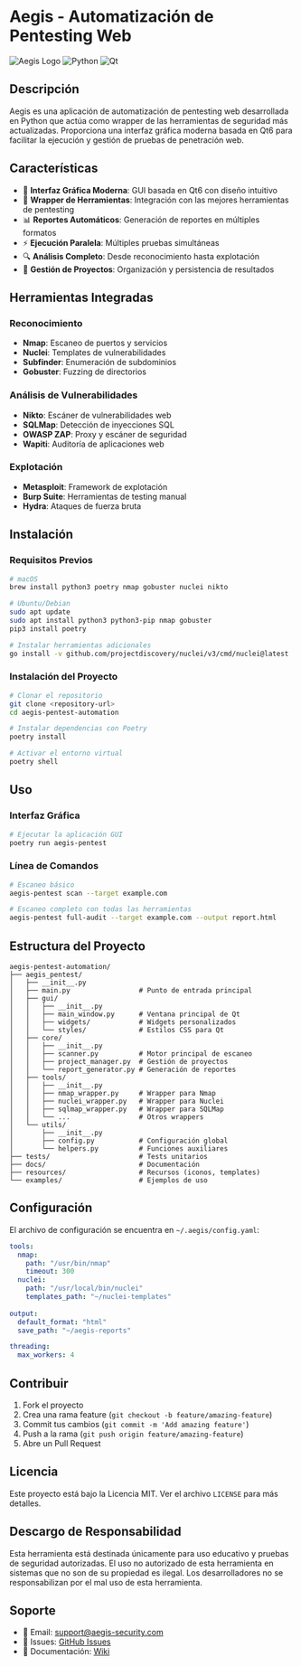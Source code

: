# Aegis - Automatización de Pentesting Web

![Aegis Logo](https://img.shields.io/badge/Aegis-Pentest%20Automation-red?style=for-the-badge)
![Python](https://img.shields.io/badge/Python-3.10+-blue?style=for-the-badge&logo=python)
![Qt](https://img.shields.io/badge/Qt-6.6+-green?style=for-the-badge&logo=qt)

## Descripción

Aegis es una aplicación de automatización de pentesting web desarrollada en Python que actúa como wrapper de las herramientas de seguridad más actualizadas. Proporciona una interfaz gráfica moderna basada en Qt6 para facilitar la ejecución y gestión de pruebas de penetración web.

## Características

- 🎯 **Interfaz Gráfica Moderna**: GUI basada en Qt6 con diseño intuitivo
- 🔧 **Wrapper de Herramientas**: Integración con las mejores herramientas de pentesting
- 📊 **Reportes Automáticos**: Generación de reportes en múltiples formatos
- ⚡ **Ejecución Paralela**: Múltiples pruebas simultáneas
- 🔍 **Análisis Completo**: Desde reconocimiento hasta explotación
- 💾 **Gestión de Proyectos**: Organización y persistencia de resultados

## Herramientas Integradas

### Reconocimiento
- **Nmap**: Escaneo de puertos y servicios
- **Nuclei**: Templates de vulnerabilidades
- **Subfinder**: Enumeración de subdominios
- **Gobuster**: Fuzzing de directorios

### Análisis de Vulnerabilidades
- **Nikto**: Escáner de vulnerabilidades web
- **SQLMap**: Detección de inyecciones SQL
- **OWASP ZAP**: Proxy y escáner de seguridad
- **Wapiti**: Auditoría de aplicaciones web

### Explotación
- **Metasploit**: Framework de explotación
- **Burp Suite**: Herramientas de testing manual
- **Hydra**: Ataques de fuerza bruta

## Instalación

### Requisitos Previos

```bash
# macOS
brew install python3 poetry nmap gobuster nuclei nikto

# Ubuntu/Debian
sudo apt update
sudo apt install python3 python3-pip nmap gobuster
pip3 install poetry

# Instalar herramientas adicionales
go install -v github.com/projectdiscovery/nuclei/v3/cmd/nuclei@latest
```

### Instalación del Proyecto

```bash
# Clonar el repositorio
git clone <repository-url>
cd aegis-pentest-automation

# Instalar dependencias con Poetry
poetry install

# Activar el entorno virtual
poetry shell
```

## Uso

### Interfaz Gráfica

```bash
# Ejecutar la aplicación GUI
poetry run aegis-pentest
```

### Línea de Comandos

```bash
# Escaneo básico
aegis-pentest scan --target example.com

# Escaneo completo con todas las herramientas
aegis-pentest full-audit --target example.com --output report.html
```

## Estructura del Proyecto

```
aegis-pentest-automation/
├── aegis_pentest/
│   ├── __init__.py
│   ├── main.py                 # Punto de entrada principal
│   ├── gui/
│   │   ├── __init__.py
│   │   ├── main_window.py      # Ventana principal de Qt
│   │   ├── widgets/            # Widgets personalizados
│   │   └── styles/             # Estilos CSS para Qt
│   ├── core/
│   │   ├── __init__.py
│   │   ├── scanner.py          # Motor principal de escaneo
│   │   ├── project_manager.py  # Gestión de proyectos
│   │   └── report_generator.py # Generación de reportes
│   ├── tools/
│   │   ├── __init__.py
│   │   ├── nmap_wrapper.py     # Wrapper para Nmap
│   │   ├── nuclei_wrapper.py   # Wrapper para Nuclei
│   │   ├── sqlmap_wrapper.py   # Wrapper para SQLMap
│   │   └── ...                 # Otros wrappers
│   └── utils/
│       ├── __init__.py
│       ├── config.py           # Configuración global
│       └── helpers.py          # Funciones auxiliares
├── tests/                      # Tests unitarios
├── docs/                       # Documentación
├── resources/                  # Recursos (iconos, templates)
└── examples/                   # Ejemplos de uso
```

## Configuración

El archivo de configuración se encuentra en `~/.aegis/config.yaml`:

```yaml
tools:
  nmap:
    path: "/usr/bin/nmap"
    timeout: 300
  nuclei:
    path: "/usr/local/bin/nuclei"
    templates_path: "~/nuclei-templates"
  
output:
  default_format: "html"
  save_path: "~/aegis-reports"

threading:
  max_workers: 4
```

## Contribuir

1. Fork el proyecto
2. Crea una rama feature (`git checkout -b feature/amazing-feature`)
3. Commit tus cambios (`git commit -m 'Add amazing feature'`)
4. Push a la rama (`git push origin feature/amazing-feature`)
5. Abre un Pull Request

## Licencia

Este proyecto está bajo la Licencia MIT. Ver el archivo `LICENSE` para más detalles.

## Descargo de Responsabilidad

Esta herramienta está destinada únicamente para uso educativo y pruebas de seguridad autorizadas. El uso no autorizado de esta herramienta en sistemas que no son de su propiedad es ilegal. Los desarrolladores no se responsabilizan por el mal uso de esta herramienta.

## Soporte

- 📧 Email: support@aegis-security.com
- 🐛 Issues: [GitHub Issues](link-to-issues)
- 📖 Documentación: [Wiki](link-to-wiki) 